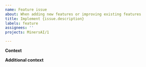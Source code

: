 ```yaml
---
name: Feature issue
about: When adding new features or improving existing features
title: Implement {issue.description}
labels: feature
assignees: ''
projects: MinersAI/1

---
```


<!--
Things to check before when creating an issue:
* Did you add a proper title?
  * Start with a verb e.g. _Fix_ or _Update_ (imperative mood)
  * Only a capital at the start of the title (except for brand names e.g. _GitHub_)
  * No punctuation
* Did you add it in the right project ([Development](https://github.com/orgs/MinersAI/projects/1))?
* Did you add the correct labels?
  * The correct type of issue?
  * The correct component label to indicate which part(s) of the platform the issue relates to?
-->

**Context**

**Additional context**

<!-- links to roadmap, documentation -->
